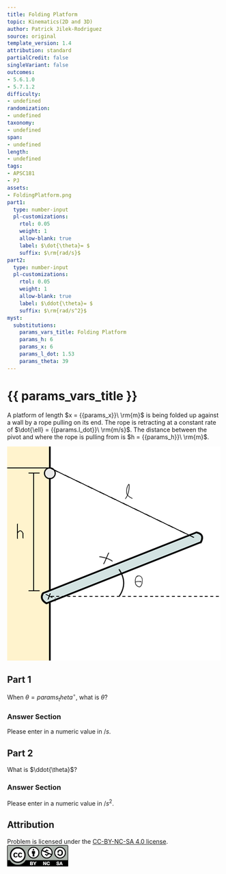 ```yaml
---
title: Folding Platform
topic: Kinematics(2D and 3D)
author: Patrick Jilek-Rodriguez
source: original
template_version: 1.4
attribution: standard
partialCredit: false
singleVariant: false
outcomes:
- 5.6.1.0
- 5.7.1.2
difficulty:
- undefined
randomization:
- undefined
taxonomy:
- undefined
span:
- undefined
length:
- undefined
tags:
- APSC181
- PJ
assets:
- FoldingPlatform.png
part1:
  type: number-input
  pl-customizations:
    rtol: 0.05
    weight: 1
    allow-blank: true
    label: $\dot{\theta}= $
    suffix: $\rm{rad/s}$
part2:
  type: number-input
  pl-customizations:
    rtol: 0.05
    weight: 1
    allow-blank: true
    label: $\ddot{\theta}= $
    suffix: $\rm{rad/s^2}$
myst:
  substitutions:
    params_vars_title: Folding Platform
    params_h: 6
    params_x: 6
    params_l_dot: 1.53
    params_theta: 39
---
```

# {{ params_vars_title }}
A platform of length $x = {{params_x}}\ \rm{m}$ is being folded up against a wall by a rope pulling on its end.
The rope is retracting at a constant rate of $\dot{\ell} = {{params.l_dot}}\ \rm{m/s}$.
The distance between the pivot and where the rope is pulling from is $h = {{params_h}}\ \rm{m}$.

<img src="FoldingPlatform.png" width=500 alt="A platform sticking out of a wall." >

## Part 1

When $\theta = {{params_theta}}^{\circ}$, what is $\dot{\theta}$?

### Answer Section

Please enter in a numeric value in $/s$.

## Part 2

What is $\ddot{\theta}$?

### Answer Section

Please enter in a numeric value in $/s^2$.

## Attribution

Problem is licensed under the [CC-BY-NC-SA 4.0 license](https://creativecommons.org/licenses/by-nc-sa/4.0/).<br> ![The Creative Commons 4.0 license requiring attribution-BY, non-commercial-NC, and share-alike-SA license.](https://raw.githubusercontent.com/firasm/bits/master/by-nc-sa.png)